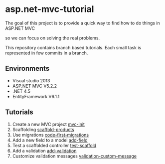 # asp.net-mvc-tutorial
The goal of this project is to provide a quick way to find how to do things in ASP.NET MVC

so we can focus on solving the real problems.

This repository contains branch based tutorials. Each small task is represented in few commits in a branch.

## Environments
- Visual studio 2013
- ASP.NET MVC V5.2.2
- .NET 4.5
- EntityFramework V6.1.1

## Tutorials
1. Create a new MVC project [mvc-init](https://github.com/ducktyper/asp.net-mvc-tutorial/commits/mvc-init)
2. Scaffolding [scaffold-products](https://github.com/ducktyper/asp.net-mvc-tutorial/compare/mvc-init...scaffold-products)
3. Use migrations [code-first-migrations](https://github.com/ducktyper/asp.net-mvc-tutorial/compare/scaffold-products...code-first-migrations)
4. Add a new field to a model [add-field](https://github.com/ducktyper/asp.net-mvc-tutorial/compare/code-first-migrations...add-field)
5. Test a scaffolded controller [test-scaffold](https://github.com/ducktyper/asp.net-mvc-tutorial/compare/scaffold-products...test-scaffold)
6. Add a validation [add-validation](https://github.com/ducktyper/asp.net-mvc-tutorial/compare/test-scaffold...add-validation)
7. Customize validation messages [validation-custom-message](https://github.com/ducktyper/asp.net-mvc-tutorial/compare/add-validation...validation-custom-message)
